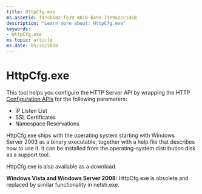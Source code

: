 ```yaml
---
title: HttpCfg.exe
ms.assetid: f47cb502-fe20-4810-b499-73e9a2cc1458
description: "Learn more about: HttpCfg.exe"
keywords:
- HttpCfg.exe
ms.topic: article
ms.date: 05/31/2018
---
```


# HttpCfg.exe

This tool helps you configure the HTTP Server API by wrapping the HTTP [Configuration APIs](configuration-apis.md) for the following parameters:

-   IP Listen List
-   SSL Certificates
-   Namespace Reservations

HttpCfg.exe ships with the operating system starting with Windows Server 2003 as a binary executable, together with a help file that describes how to use it. It can be installed from the operating-system distribution disk as a support tool.

HttpCfg.exe is also available as a download.

**Windows Vista and Windows Server 2008:** HttpCfg.exe is obsolete and replaced by similar functionality in netsh.exe.

 

 





